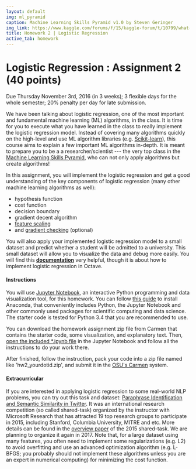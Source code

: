 ```yaml
---
layout: default
img: ml_pyramid 
caption: Machine Learning Skills Pyramid v1.0 by Steven Geringer
img_link: https://www.kaggle.com/forums/f/15/kaggle-forum/t/10799/what-makes-a-rock-star-machine-learning-scientist
title: Homework 2 | Logistic Regression
active_tab: homework
---
```




Logistic Regression <span class="text-muted">: Assignment 2 (40 points)</span> 
=============================================================


<div class="alert alert-info">
  <p>Due Thursday November 3rd, 2016 (in 3 weeks); 3 flexible days for the whole semester; 20% penalty per day for late submission.</p>
</div>


We have been talking about logistic regression, one of the most important and fundamental machine learning (ML) algorithms, in the class. It is time for you to execute what you have learned in the class to really implement the logistic regression model. Instead of covering many algorithms quickly on the high-level and use ML algorithm libraries (e.g. [Scikit-learn](http://scikit-learn.org/stable/)), this course aims to explain a few important ML algorithms in-depth. It is meant to prepare you to be a a researcher/scientist --- the very top class in the [Machine Learning Skills Pyramid](http://socialmedia-class.org/assets/img/ml_pyramid.jpg), who can not only  apply algorithms but create algorithms! 



In this assignment, you will implement the logistic regression and get a good understanding of the key components of logistic regression (many other machine learning algorithms as well):

- hypothesis function
- cost function
- decision boundary
- gradient decent algorithm
- [feature scaling](https://en.wikipedia.org/wiki/Feature_scaling)
- and [gradient checking](http://ufldl.stanford.edu/tutorial/supervised/DebuggingGradientChecking/) (optional)

You will also apply your implemented logistic regression model to a small dataset and predict whether a student will be admitted to a university. This small dataset will allow you to visualize the data and debug more easily. You will find this **[documentation](http://socialmedia-class.org/slides/AndrewNg_ex2.pdf)** very helpful, though it is about how to implement logistic regression in Octave.  


#### Instructions

You will use [Jupyter Notebook](http://jupyter.org/), an interactive Python programming and data visualization tool, for this homework. You can follow [this guide](http://jupyter.readthedocs.io/en/latest/install.html) to install Anaconda, that conveniently includes Python, the Jupyter Notebook and other commonly used packages for scientific computing and data science. The starter code is tested for Python 3.4 that you are recommended to use. 

You can download the homework assignment zip file from Carmen that contains the starter code, some visualization, and explanatory text. Then, [open the included *.ipynb file](http://jupyter.readthedocs.io/en/latest/running.html) in the Jupyter Notebook and follow all the instructions to do your work there.

After finished, follow the instruction, pack your code into a zip file named like 'hw2_yourdotid.zip', and submit it in the [OSU's Carmen](https://carmen.osu.edu/) system.


#### Extracurricular

If you are interested in applying logistic regression to some real-world NLP problems, you can try out this task and dataset: [Paraphrase Identification and Semantic Similarity in Twitter](http://alt.qcri.org/semeval2015/task1/). It was an international research competition (so called shared-task) organized by the instructor with Microsoft Research that has attracted 19 top research groups to participate in 2015, including Stanford, Columbia University, MITRE and etc. More details can be found in the [overview paper](https://cocoxu.github.io/publications/semeval_pit_2015_overview.pdf) of the 2015 shared-task. We are planning to organize it again in 2017. Note that, for a large dataset using many features, you often need to implement some regularizations (e.g. L2) to avoid overfitting and use an advanced optimization algorithm (e.g. L-BFGS; you probably should not implement these algorithms unless you are an expert in numerical computing) for minimizing the cost function. 











